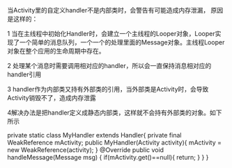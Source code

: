 当Activity里的自定义handler不是内部类时，会警告有可能造成内存泄漏， 原因是这样的：

1 当在主线程中初始化Handler时，会建立一个主线程的Looper对象，Looper实现了一个简单的消息队列，一个一个的处理里面的Message对象。主线程Looper对象在整个应用的生命周期中存在。

2  处理某个消息时需要调用相对应的handler，所以会一直保持消息相对应的handler引用

3 handler作为内部类又持有外部类的引用，当外部类是Activity时，会导致Activity销毁不了，造成内存泄露

4解决办法是把handler定义成静态内部类，这样就不会持有外部类的对象。如下所示

private static class MyHandler extends Handler{
private final WeakReference<Activity> mActivity;
public MyHandler(Activity activity){
mActivity = new WeakReference<Activity>(activity);
}
@Override
public void handleMessage(Message msg) {
if(mActivity.get()==null){
return;
}
}
}

